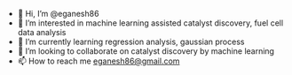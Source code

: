 - 👋 Hi, I’m @eganesh86
- 👀 I’m interested in machine learning assisted catalyst discovery, fuel cell data analysis
- 🌱 I’m currently learning regression analysis, gaussian process
- 💞️ I’m looking to collaborate on catalyst discovery by machine learning
- 📫 How to reach me eganesh86@gmail.com

<!---
eganesh86/eganesh86 is a ✨ special ✨ repository because its `README.md` (this file) appears on your GitHub profile.
You can click the Preview link to take a look at your changes.
--->
